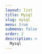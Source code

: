 ```yaml
---
layout: list
title: Mysql
slug: mysql
menu: true
submenu: false
order: 2
description: >
  Mysql
---
```

